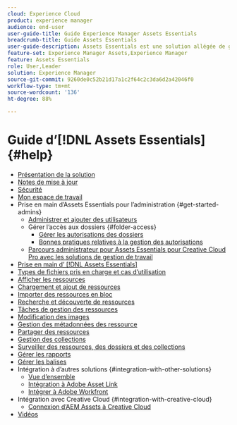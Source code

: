 ```yaml
---
cloud: Experience Cloud
product: experience manager
audience: end-user
user-guide-title: Guide Experience Manager Assets Essentials
breadcrumb-title: Guide Assets Essentials
user-guide-description: Assets Essentials est une solution allégée de gestion des ressources qui fonctionne dans d’autres applications Experience Cloud.
feature-set: Experience Manager Assets,Experience Manager
feature: Assets Essentials
role: User,Leader
solution: Experience Manager
source-git-commit: 9260de0c52b21d17a1c2f64c2c3da6d2a42046f0
workflow-type: tm+mt
source-wordcount: '136'
ht-degree: 88%

---
```



# Guide d’[!DNL Assets Essentials] {#help}

+ [Présentation de la solution](introduction.md)
+ [Notes de mise à jour](release-notes.md)
+ [Sécurité](security-overview.md)
+ [Mon espace de travail](my-workspace.md)
+ Prise en main d’Assets Essentials pour l’administration {#get-started-admins}
   + [Administrer et ajouter des utilisateurs](deploy-administer.md)
   + Gérer l’accès aux dossiers {#folder-access}
      + [Gérer les autorisations des dossiers](manage-permissions.md)
      + [Bonnes pratiques relatives à la gestion des autorisations](permission-management-best-practices.md)
   + [Parcours administrateur pour Assets Essentials pour Creative Cloud Pro avec les solutions de gestion de travail](assets-essentials-cc-pro-work-management-admin-journey.md)
+ [Prise en main d’ [!DNL Assets Essentials]](get-started.md)
+ [Types de fichiers pris en charge et cas d’utilisation](supported-file-formats.md)
+ [Afficher les ressources](navigate-view.md)
+ [Chargement et ajout de ressources](add-delete.md)
+ [Importer des ressources en bloc](bulk-import-assets-view.md)
+ [Recherche et découverte de ressources](search.md)
+ [Tâches de gestion des ressources](manage-organize.md)
+ [Modification des images](edit-images.md)
+ [Gestion des métadonnées des ressource](metadata.md)
+ [Partager des ressources](share-links-for-assets.md)
+ [Gestion des collections](manage-collections.md)
+ [Surveiller des ressources, des dossiers et des collections](manage-notifications.md)
+ [Gérer les rapports](manage-reports.md)
+ [Gérer les balises](tagging-management.md)
+ Intégration à d’autres solutions {#integration-with-other-solutions}
   + [Vue d’ensemble](integration.md)
   + [Intégration à Adobe Asset Link](integrate-with-creative-cloud.md)
   + [Intégrer à Adobe Workfront](integrate-with-workfront.md)
+ Intégration avec Creative Cloud {#integration-with-creative-cloud}
   + [Connexion d’AEM Assets à Creative Cloud](connect-assets-with-creative-cloud.md)
+ [Vidéos](https://experienceleague.adobe.com/docs/experience-manager-learn/assets-essentials/overview.html?lang=fr)
